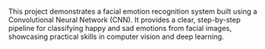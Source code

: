 This project demonstrates a facial emotion recognition system built using a Convolutional Neural Network (CNN). It provides a clear, step-by-step pipeline for classifying happy and sad emotions from facial images, showcasing practical skills in computer vision and deep learning.
